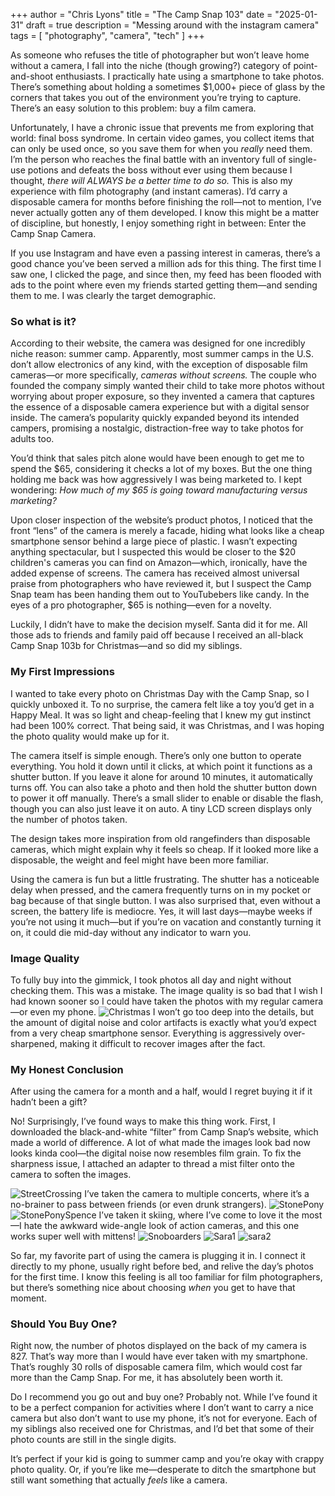 +++
author = "Chris Lyons"
title = "The Camp Snap 103"
date = "2025-01-31"
draft = true
description = "Messing around with the instagram camera"
tags = [
    "photography",
    "camera",
	    "tech"
	    ]
+++

As someone who refuses the title of photographer but won’t leave home without a camera, I fall into the niche (though growing?) category of point-and-shoot enthusiasts. I practically hate using a smartphone to take photos. There’s something about holding a sometimes $1,000+ piece of glass by the corners that takes you out of the environment you’re trying to capture. There’s an easy solution to this problem: buy a film camera.

Unfortunately, I have a chronic issue that prevents me from exploring that world: final boss syndrome. In certain video games, you collect items that can only be used once, so you save them for when you _really_ need them. I’m the person who reaches the final battle with an inventory full of single-use potions and defeats the boss without ever using them because I thought, _there will ALWAYS be a better time to do so._ This is also my experience with film photography (and instant cameras). I’d carry a disposable camera for months before finishing the roll—not to mention, I’ve never actually gotten any of them developed. I know this might be a matter of discipline, but honestly, I enjoy something right in between: Enter the Camp Snap Camera.

If you use Instagram and have even a passing interest in cameras, there’s a good chance you’ve been served a million ads for this thing. The first time I saw one, I clicked the page, and since then, my feed has been flooded with ads to the point where even my friends started getting them—and sending them to me. I was clearly the target demographic.

### So what is it?

According to their website, the camera was designed for one incredibly niche reason: summer camp. Apparently, most summer camps in the U.S. don’t allow electronics of any kind, with the exception of disposable film cameras—or more specifically, _cameras without screens._ The couple who founded the company simply wanted their child to take more photos without worrying about proper exposure, so they invented a camera that captures the essence of a disposable camera experience but with a digital sensor inside. The camera’s popularity quickly expanded beyond its intended campers, promising a nostalgic, distraction-free way to take photos for adults too.

You’d think that sales pitch alone would have been enough to get me to spend the $65, considering it checks a lot of my boxes. But the one thing holding me back was how aggressively I was being marketed to. I kept wondering: _How much of my $65 is going toward manufacturing versus marketing?_

Upon closer inspection of the website’s product photos, I noticed that the front “lens” of the camera is merely a facade, hiding what looks like a cheap smartphone sensor behind a large piece of plastic. I wasn’t expecting anything spectacular, but I suspected this would be closer to the $20 children's cameras you can find on Amazon—which, ironically, have the added expense of screens. The camera has received almost universal praise from photographers who have reviewed it, but I suspect the Camp Snap team has been handing them out to YouTubebers like candy. In the eyes of a pro photographer, $65 is nothing—even for a novelty.

Luckily, I didn’t have to make the decision myself. Santa did it for me. All those ads to friends and family paid off because I received an all-black Camp Snap 103b for Christmas—and so did my siblings.

### My First Impressions

I wanted to take every photo on Christmas Day with the Camp Snap, so I quickly unboxed it. To no surprise, the camera felt like a toy you’d get in a Happy Meal. It was so light and cheap-feeling that I knew my gut instinct had been 100% correct. That being said, it was Christmas, and I was hoping the photo quality would make up for it.

The camera itself is simple enough. There’s only one button to operate everything. You hold it down until it clicks, at which point it functions as a shutter button. If you leave it alone for around 10 minutes, it automatically turns off. You can also take a photo and then hold the shutter button down to power it off manually. There’s a small slider to enable or disable the flash, though you can also just leave it on auto. A tiny LCD screen displays only the number of photos taken.

The design takes more inspiration from old rangefinders than disposable cameras, which might explain why it feels so cheap. If it looked more like a disposable, the weight and feel might have been more familiar.

Using the camera is fun but a little frustrating. The shutter has a noticeable delay when pressed, and the camera frequently turns on in my pocket or bag because of that single button. I was also surprised that, even without a screen, the battery life is mediocre. Yes, it will last days—maybe weeks if you’re not using it much—but if you’re on vacation and constantly turning it on, it could die mid-day without any indicator to warn you.
### Image Quality

To fully buy into the gimmick, I took photos all day and night without checking them. This was a mistake. The image quality is so bad that I wish I had known sooner so I could have taken the photos with my regular camera—or even my phone.
![Christmas](DSCF0020.jpg)
I won’t go too deep into the details, but the amount of digital noise and color artifacts is exactly what you’d expect from a very cheap smartphone sensor. Everything is aggressively over-sharpened, making it difficult to recover images after the fact.

### My Honest Conclusion

After using the camera for a month and a half, would I regret buying it if it hadn’t been a gift?

No! Surprisingly, I’ve found ways to make this thing work. First, I downloaded the black-and-white “filter” from Camp Snap’s website, which made a world of difference. A lot of what made the images look bad now looks kinda cool—the digital noise now resembles film grain. To fix the sharpness issue, I attached an adapter to thread a mist filter onto the camera to soften the images.

![StreetCrossing](DSCF0427.jpg)
I’ve taken the camera to multiple concerts, where it’s a no-brainer to pass between friends (or even drunk strangers).
![StonePony](DSCF0670.jpg)
![StonePonySpence](DSCF0646.jpg)
I’ve taken it skiing, where I’ve come to love it the most—I hate the awkward wide-angle look of action cameras, and this one works super well with mittens!
![Snoboarders](DSCF0375.jpg)
![Sara1](DSCF0780.jpg)
![sara2](DSCF0798.jpg)

So far, my favorite part of using the camera is plugging it in. I connect it directly to my phone, usually right before bed, and relive the day’s photos for the first time. I know this feeling is all too familiar for film photographers, but there’s something nice about choosing _when_ you get to have that moment.

### Should You Buy One?

Right now, the number of photos displayed on the back of my camera is 827. That’s way more than I would have ever taken with my smartphone. That’s roughly 30 rolls of disposable camera film, which would cost far more than the Camp Snap. For me, it has absolutely been worth it.

Do I recommend you go out and buy one? Probably not. While I’ve found it to be a perfect companion for activities where I don’t want to carry a nice camera but also don’t want to use my phone, it’s not for everyone. Each of my siblings also received one for Christmas, and I’d bet that some of their photo counts are still in the single digits.

It’s perfect if your kid is going to summer camp and you’re okay with crappy photo quality. Or, if you’re like me—desperate to ditch the smartphone but still want something that actually _feels_ like a camera.
